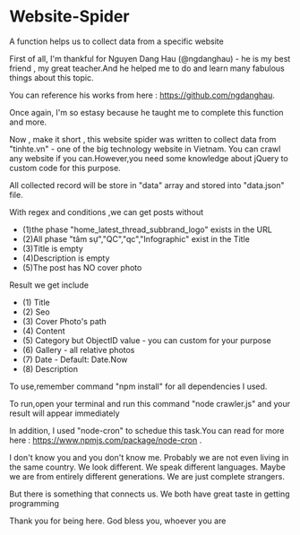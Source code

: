 # Website-Spider
A function helps us to collect data from a specific website

First of all, I'm thankful for Nguyen Dang Hau (@ngdanghau) - he is my best friend , my great teacher.And he helped me to do and learn many fabulous things 
about this topic.

You can reference his works from here : https://github.com/ngdanghau.

Once again, I'm so estasy because he taught me to complete this function and more.


Now , make it short , this website spider was written to collect data from "tinhte.vn" - one of the big technology website in Vietnam.
You can crawl any website if you can.However,you need some knowledge about jQuery to custom code for this purpose.

All collected record will be store in "data" array and stored into "data.json" file.

With regex and conditions ,we can get posts without 
 * (1)the phase "home_latest_thread_subbrand_logo" exists in the URL 
 * (2)All phase "tâm sự","QC","qc","Infographic" exist  in the Title
 * (3)Title is empty
 * (4)Description is empty
 * (5)The post has NO cover photo
 
Result we get include
 * (1) Title
 * (2) Seo
 * (3) Cover Photo's path
 * (4) Content
 * (5) Category but ObjectID value - you can custom for your purpose
 * (6) Gallery - all relative photos
 * (7) Date - Default: Date.Now
 * (8) Description
 
To use,remember command "npm install" for all dependencies I used.

To run,open your terminal and run this command "node crawler.js" and your result will appear immediately

In addition, I used "node-cron" to schedue this task.You can read for more here : https://www.npmjs.com/package/node-cron .

I don't know you and you don't know me. Probably we are not even living in the same country. We look different. We speak different languages. Maybe we are from entirely different generations. We are just complete strangers. 

But there is something that connects us. We both have great taste in getting programming 

Thank you for being here. God bless you, whoever you are
